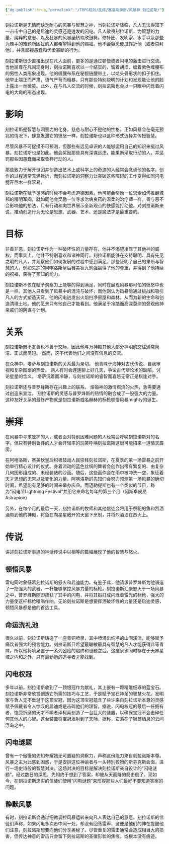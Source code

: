 ```yaml
---
{"dg-publish":true,"permalink":"/TRPG规则/圣炼/塞洛斯神谱/风暴神 刻拉诺斯/"}
---
```


刻拉诺斯是无情而缺乏耐心的风暴与智慧之神，当刻拉诺斯降临，凡人无法得知下一击击中自己的是启迪的灵感还是迸发的闪电。凡人敬畏刻拉诺斯，为智慧的力量、纯粹的意志、以及狂暴的风暴垩热欢欣鼓舞。修补匠、发明家、水手以及那些为棘手的难题所困扰的人都希望得到他的赐福。他不会容忍傻瓜靠近他（或者崇拜他），并且鄙视愚蠢和优柔寡断的行为。

刻拉诺斯很少直接出现在凡人面前，更多的是通过顿悟或者闪电的轰击进行交流。当他屈尊在凡间现身时，刻拉诺斯喜欢以一个结实的，留着胡须、缠着紫色缠腰布的男性人类形象出现。他的缠腰布系在秘银链腰带上，以龙头骨形状的扣子扣住。他举止端正而严肃，语气严苛而粗暴。只有那些特别聪明的计划和发现能让他的脸上露出一丝微笑。此外，在与凡人交流的时候，刻拉诺斯也会以一只眼中闪烁着闪电的大角的形态出现。

# 影响
刻拉诺斯是智慧与洞察力的化身，慈悲与耐心不是他的性格。正如风暴会在毫无预兆的情况下，肆意发泄它的愤怒一样，刻拉诺斯也以这种形式选择并传授智慧。

尽管风暴不可捉摸不可预测，但那些有远见卓识的人能够运用自己的知识来挺过风暴。刻拉诺斯也是如此。他会奖励那些具有深谋远虑，能果断采取行动的人，并惩罚那些因愚蠢而采取鲁莽行动的人。

那些致力于解开谜团并创造出艺术上或科学上的奇迹的人经常会念诵他的名字。创作的过程通常充满挫折，而刻拉诺斯的洞察力让突破这些障碍的工作变得如同闪电劈开巨木一样容易。

刻拉诺斯在赋予灵感的时候不会考虑道德因素。他可能会奖励一位思索如何推翻城邦的精明军阀，就如同他会奖励一位寻求治病良药的温柔的治疗师一样。善与恶不会影响他的想法，只有行动和向世界展示全新观点的快感能打动他。对刻拉诺斯来说，推动创造行为无论是思想、武器、艺术、还是魔法才是最重要的。

# 目标
非善非恶，刻拉诺斯作为一种破坏性的力量存在。他并不渴望凌驾于其他神的威权，而事实上，他并不特别喜欢和诸神同行。刻拉诺斯能够在支持聪明、具有先见之明的凡人，并观察他们如何发展的过程中感到满足。那些证明了自己的果断与智慧的人，例如失踪的阿喀洛斯皇后赛美狄九勉强赢得了他的尊重，并得到了他持续的祝福，获得了预知的能力。

刻拉诺斯不仅在赋予洞察力上能够的得到满足，同时在展现风暴那可怕的愤怒中也是一样。其他人只看到了风暴中的混沌与破坏，而他则认为风暴能通过挑战和吸引凡人的方式塑造天穹。他的闪电迸发出火焰扫净房屋和森林，从而为新的生命和创造清理土地。他的愿景只有他自己才能看到。他满足于冷酷而高深莫测的旁观他神亲戚们的阴谋与计划。

# 关系
刻拉诺斯既不友善也不善于交际，因此他与万神殿其他大部分神明的交往通常简洁、正式而简短。 然而，这不代表他们之间没有信息的交流。

在众神中，塔萨与刻拉诺斯的关系最为亲切。 他青睐于海神对古代传说、自我审视和复杂图案的热爱。 两人有时会连连聊上好几天，争论古代辩论术的缺陷，讨论星星的含义。 塔萨沉着而冷静，与刻拉诺斯的睿智而喜怒无常正是棋逢对手。

刻拉诺斯还与普罗烽斯存在兴趣上的联系。 熔锻神的激情燃烧的火热，急需要通过创造来宣泄。 刻拉诺斯的灵感与普罗烽斯的热情的融合成了一股强大的力量。 这种友好关系的最终产物就是刻拉诺斯威名赫赫的标枪顿悟风暴mighty的诞生。

# 崇拜
在风暴中寻求庇护的人，或者面对特别困难问题的人经常会呼唤刻拉诺斯对的名字。但只有特别鲁莽的人才会开轻率的玩笑呼唤刻拉诺斯这很可能招来一道晴天霹雳。

在阿喀洛斯，赛美狄皇后积极鼓动人民崇拜刻拉诺斯，在夏季的第一场雷暴之前开始举行精心设计的仪式。身着流动的蓝色丝绸的舞者会创作出带有繁复的、由复杂几何图形组成的、未经装裱的沙画。随后，这些画作会在雨中被冲洗一空，象征着天才思想的无常以及变化的力量。阿喀洛斯的先知们会努力预测第一场风暴的确切时间，希望能有足够的时间来举办庆典。而迈勒提斯也有一个类似的节日，称为“闪电节Lightning Festival”并用它来命名每年的第三个月（阿斯卓皮昂Astrapion）

另外，在每个月的最后一天，刻拉诺斯的牧师和其他信徒会将用于祭祀的鱼和烈酒酒带到他的神殿，将鱼在向星星敞开的天窗下烹制，并将烈酒洒在烈火上。

# 传说

讲述刻拉诺斯事迹的神话传说中以相等的篇幅展现了他的智慧与怒火。

## 顿悟风暴
雷电同时象征着刻拉诺斯的怒火和启迪能力。有鉴于此，他请求普罗烽斯为他锻造了一把强大的武器，一杆能够掌控风暴力量的标枪。刻拉诺斯汇聚怒火于一场风暴之中，普罗烽斯随即捕获了其中的闪电，并将其锻打成闪烁着雷光的标枪，强大的力量使这杆标枪嗡嗡作响。无论刻拉诺斯是想要挥洒破坏性的力量还是启迪灵感，顿悟风暴都是他的首选工具。

## 命运洗礼池
很久以前，刻拉诺斯铸造了一座青铜喷泉，其中喷涌出纯净的山间溪流，能够赋予痛饮者强大的预言能力。刻拉诺斯只希望最聪敏最具有智慧的凡人才能获得此等青睐，所以他将喷泉置于一系列凶险的陷阱和谜题之后。这座泉水同时存在于天界星域之内和之外，只有最勤勉的追寻者才能找到。

## 闪电权冠
多年以前，刻拉诺斯收到了一顶银冠作为献礼，其上嵌有一颗精雕细琢的蓝宝石。刻拉诺斯非常欣赏创造它所需的技巧与工艺，于是赋予宝石神圣的智慧火花。发明家与哲人无不垂涎于这顶宝冠，因为这顶宝冠蕴含了些许来自刻拉诺斯本尊的灵感赋予佩戴者令人惊叹的启迪或是击碎他们的理智。据说，闪电权冠的最后一任拥有者，饱受折磨的天才不瞬者泽柯索创造了一台巨大的装置，以确保宝冠不会击碎任何其他人的心智。这台装置将宝冠发射到了天际，据称，它落在了狮鹫栖息的云间浮岛之中。

## 闪电谜题
曾有一个傲慢的先知夸耀她无可置疑的洞察力，声称这份能力来自刻拉诺斯本尊。风暴之主为此感到困惑，于是安排这位神谕者与一头特别狡猾的斯芬克斯会面，进行一场史诗般的智慧对决。这场对决的目标是解决刻拉诺斯亲自设计的“闪电谜题”。经过数日的深思，先知终于想到了答案，却被从天而降的箭击倒了。现如今，在刻拉诺斯忠实的信徒们使用“闪电谜题”来形容那些人们最好不要知道答案的问题。

## 静默风暴
有时，刻拉诺斯会通过细微调控风暴运转来向凡人表达自己的意愿。刻拉诺斯的信徒们声称，如果闪电多次击中同一处，却没有回荡雷声，这便是他们的神在提醒他们注意，刻拉诺斯想要向他们分享奥秘了。尽管重复的雷击通常会造成相当大的损害，但传达神意的雷击只会留下刻拉诺斯的圣徽形状的焦痕，或根本没有痕迹。